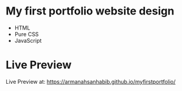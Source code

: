# My first portfolio website design
- HTML
- Pure CSS
- JavaScript

# Live Preview
Live Preview at: https://armanahsanhabib.github.io/myfirstportfolio/
